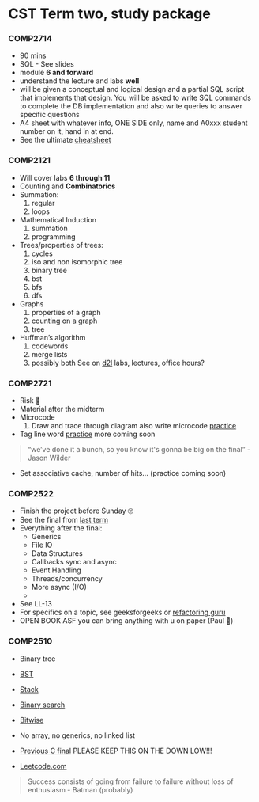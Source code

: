 
# CST Term two, study package


### COMP2714


* 90 mins
* SQL - See slides
* module **6 and forward**
* understand the lecture and labs **well**
* will be given a conceptual and logical design and a partial SQL script that implements that design. You will be asked to write SQL commands to complete the DB implementation and also write queries to answer specific questions
* A4 sheet with whatever info, ONE SIDE only, name and A0xxx student number on it, hand in at end.
* See the ultimate [cheatsheet](https://docs.google.com/document/d/1_hhc6lPYvq_LYZIQBkMW3d_ZA3si6bO3admFDYgkJWc/edit?usp=sharing)



### COMP2121


* Will cover labs **6 through 11**
* Counting and **Combinatorics**
* Summation:
    1. regular 
    2. loops
* Mathematical Induction 
    1. summation
    2. programming
* Trees/properties of trees:
    1. cycles
    2. iso and non isomorphic tree
    3. binary tree
    4. bst
    5. bfs
    6. dfs
* Graphs
    1. properties of a graph
    2. counting on a graph
    3. tree
* Huffman’s algorithm
    1. codewords
    2. merge lists
    3. possibly both
See on [d2l](https://learn.bcit.ca/d2l/) labs, lectures, office hours?
 


 ### COMP2721
 
 
* Risk 🙂
* Material after the midterm
* Microcode
   1. Draw and trace through diagram also write microcode [practice](https://docs.google.com/document/d/1H__G0zizB5mQ5n8Nn7t7CQ1BzcOdHcAhiycaAQN-m48/edit?usp=sharing)
* Tag line word [practice](https://docs.google.com/document/d/10d9NkQS3imz-n77mVfHAUQIHHLa53daOC-BCH-VlR9M/edit?usp=sharing) more coming soon
 > “we’ve done it a bunch, so you know it's gonna be big on the final” - Jason Wilder
* Set associative cache, number of hits… (practice coming soon)
 


### COMP2522


* Finish the project before Sunday 🙄
* See the final from [last term](https://github.com/COMP2522/FinalExam-Fall-2022)
* Everything after the final:
  - Generics
  - File IO
  - Data Structures
  - Callbacks sync and async
  - Event Handling
  - Threads/concurrency
  - More async (I/O)
  - 
* See LL-13
* For specifics on a topic, see geeksforgeeks or [refactoring guru](https://refactoring.guru/)
* OPEN BOOK ASF you can bring anything with u on paper (Paul 🐐)
 


### COMP2510


* Binary tree
* [BST](https://leetcode.com/problemset/all/?topicSlugs=binary-tree&page=1)
* [Stack](https://leetcode.com/problemset/all/?page=1&topicSlugs=stack)
* [Binary search](https://leetcode.com/problemset/all/?page=1&topicSlugs=binary-search)
* [Bitwise](https://leetcode.com/problemset/all/?page=1&topicSlugs=bit-manipulation)
* No array, no generics, no linked list 

* [Previous C final](https://www.youtube.com/watch?v=dQw4w9WgXcQ) PLEASE KEEP THIS ON THE DOWN LOW!!!
* [Leetcode.com](https://leetcode.com/problemset/all/) 

 
 
 
 > Success consists of going from failure to failure without loss of enthusiasm
 > \- Batman (probably)
 
 
 
 
 
